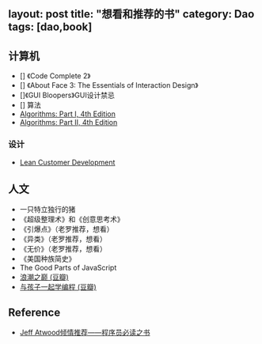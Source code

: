 layout: post
title: "想看和推荐的书"
category: Dao
tags: [dao,book]
--- 

## 计算机

- [] 《Code Complete 2》
- [] 《About Face 3: The Essentials of Interaction Design》
- []《GUI Bloopers》GUI设计禁忌
- [] 算法
- [Algorithms: Part I, 4th Edition](http://www.salttiger.com/algorithms-part-i-4th-edition/)
- [Algorithms: Part II, 4th Edition](http://www.salttiger.com/algorithms-part-ii-4th-edition/)

### 设计

- [Lean Customer Development](http://www.salttiger.com/lean-customer-development/)

## 人文

- 一只特立独行的猪
- 《超级整理术》和《创意思考术》
- 《引爆点》（老罗推荐，想看）
- 《异类》（老罗推荐，想看）
- 《无价》（老罗推荐，想看）
- 《美国种族简史》
- The Good Parts of JavaScript
- [浪潮之巅 (豆瓣)](http://book.douban.com/subject/6709783/)
- [与孩子一起学编程 (豆瓣)](http://book.douban.com/subject/5338024/)



## Reference

- [Jeff Atwood倾情推荐——程序员必读之书](http://blog.csdn.net/happydeer/article/details/8795687)
